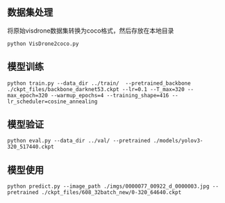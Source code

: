 ## 数据集处理

将原始visdrone数据集转换为coco格式，然后存放在本地目录

```
python VisDrone2coco.py
```


## 模型训练

```
python train.py --data_dir ../train/  --pretrained_backbone ./ckpt_files/backbone_darknet53.ckpt --lr=0.1 --T_max=320 --max_epoch=320 --warmup_epochs=4 --training_shape=416 --lr_scheduler=cosine_annealing
```


## 模型验证

```
python eval.py --data_dir ../val/ --pretrained ./models/yolov3-320_517440.ckpt
```


## 模型使用

```
python predict.py --image_path ./imgs/0000077_00922_d_0000003.jpg --pretrained ./ckpt_files/608_32batch_new/0-320_64640.ckpt
```


